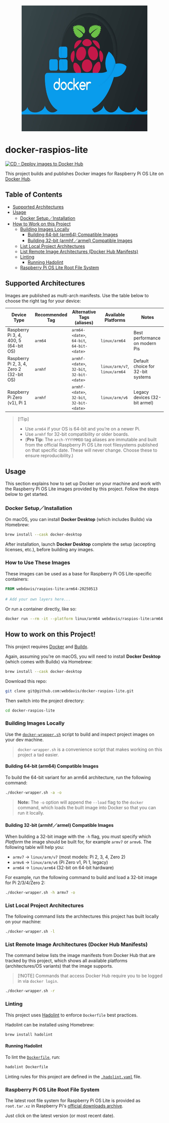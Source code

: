 <p align="center">
    <img src="./images/repo-icon.jpg" alt="Repo Icon" width="400" height="400">
</p>

# docker-raspios-lite

[![CD - Deploy images to Docker Hub](https://github.com/webdavis/docker-raspios-lite/actions/workflows/cd.yml/badge.svg)](https://github.com/webdavis/docker-raspios-lite/actions/workflows/cd.yml)

This project builds and publishes Docker images for Raspberry Pi OS Lite on [Docker
Hub](https://hub.docker.com/repository/docker/webdavis/raspios-lite/general).

## Table of Contents

- [Supported Architectures](#supported-architectures)
- [Usage](#usage)
  - [Docker Setup／Installation](#docker-setupinstallation)
- [How to Work on this Project](#how-to-work-on-this-project)
  - [Building Images Locally](#building-images-locally)
    - [Building 64-bit (arm64) Compatible Images](#building-64-bit-arm64-compatible-images)
    - [Building 32-bit (armhf／armel) Compatible Images](#building-32-bit-armhfarmel-compatible-images)
  - [List Local Project Architectures](#list-local-project-architectures)
  - [List Remote Image Architectures (Docker Hub Manifests)](#list-remote-image-architectures-docker-hub-manifests)
  - [Linting](#linting)
    - [Running Hadolint](#running-hadolint)
  - [Raspberry Pi OS Lite Root File System](#raspberry-pi-os-lite-root-file-system)

## Supported Architectures

Images are published as multi-arch manifests. Use the table below to choose the right tag for your device:

| Device Type                              | Recommended Tag | Alternative Tags (aliases)                      | Available Platforms              | Notes                             |
| ---------------------------------------- | --------------- | ----------------------------------------------- | -------------------------------- | --------------------------------- |
| Raspberry Pi 3, 4, 400, 5 (64-bit OS)    | `arm64`         | `arm64-<date>`,<br>`64-bit`,<br>`64-bit-<date>` | `linux/arm64`                    | Best performance on modern Pis    |
| Raspberry Pi 2, 3, 4, Zero 2 (32-bit OS) | `armhf`         | `armhf-<date>`,<br>`32-bit`,<br>`32-bit-<date>` | `linux/arm/v7`,<br>`linux/arm64` | Default choice for 32-bit systems |
| Raspberry Pi Zero (v1), Pi 1             | `armhf`         | `armhf-<date>`,<br>`32-bit`,<br>`32-bit-<date>` | `linux/arm/v6`                   | Legacy devices (32-bit armel)     |

> \[!Tip\]
>
> - Use `arm64` if your OS is 64-bit and you’re on a newer Pi.
> - Use `armhf` for 32-bit compatibility or older boards.
> - (**Pro Tip:** The `arch-YYYYMMDD` tag aliases are immutable and built from the
>   official Raspberry Pi OS Lite root filesystems published on that specific date. These
>   will never change. Choose these to ensure reproducibility.)

## Usage

This section explains how to set up Docker on your machine and work with the Raspberry Pi OS
Lite images provided by this project. Follow the steps below to get started.

### Docker Setup／Installation

On macOS, you can install **Docker Desktop** (which includes Buildx) via Homebrew:

```bash
brew install --cask docker-desktop
```

After installation, launch **Docker Desktop** complete the setup (accepting licenses, etc.),
before building any images.

### How to Use These Images

These images can be used as a base for Raspberry Pi OS Lite-specific containers:

```dockerfile
FROM webdavis/raspios-lite:arm64-20250513

# Add your own layers here...
```

Or run a container directly, like so:

```bash
docker run --rm -it --platform linux/arm64 webdavis/raspios-lite:arm64
```

## How to work on this Project!

This project requires [Docker](https://docs.docker.com/desktop/setup/install/mac-install/) and
[Buildx](https://github.com/docker/buildx).

Again, assuming you're on macOS, you will need to install **Docker Desktop** (which comes with
Buildx) via Homebrew:

```bash
brew install --cask docker-desktop
```

Download this repo:

```bash
git clone git@github.com:webdavis/docker-raspios-lite.git
```

Then switch into the project directory:

```bash
cd docker-raspios-lite
```

### Building Images Locally

Use the [`docker-wrapper.sh`](./docker-wrapper.sh) script to build and inspect project images
on your dev machine.

> `docker-wrapper.sh` is a convenience script that makes working on this project a tad easier.

#### Building 64-bit (arm64) Compatible Images

To build the 64-bit variant for an arm64 architecture, run the following command:

```bash
./docker-wrapper.sh -a -o
```

> **Note:** The `-o` option will append the `--load` flag to the `docker` command, which loads
> the built image into Docker so that you can run it locally.

#### Building 32-bit (armhf／armel) Compatible Images

When building a 32-bit image with the `-h` flag, you must specify which *Platform* the image
should be built for, for example `armv7` or `armv6`. The following table will help you:

- `armv7` → `linux/arm/v7` (most models: Pi 2, 3, 4, Zero 2)
- `armv6` → `linux/arm/v6` (Pi Zero v1, Pi 1, legacy)
- `arm64` → `linux/arm64` (32-bit on 64-bit hardware)

For example, run the following command to build and load a 32-bit image for Pi 2/3/4/Zero 2:

```bash
./docker-wrapper.sh -h armv7 -o
```

### List Local Project Architectures

The following command lists the architectures this project has built locally on your machine:

```bash
./docker-wrapper.sh -l
```

### List Remote Image Architectures (Docker Hub Manifests)

The command below lists the image manifests from Docker Hub that are tracked by this
project, which shows all available platforms (architectures/OS variants) that the image
supports.

> \[!NOTE\]
> Commands that access Docker Hub require you to be logged in via `docker login`.

```bash
./docker-wrapper.sh -r
```

### Linting

This project uses [Hadolint](https://github.com/hadolint/hadolint) to enforce `Dockerfile` best
practices.

Hadolint can be installed using Homebrew:

```bash
brew install hadolint
```

#### Running Hadolint

To lint the [`Dockerfile`](./Dockerfile), run:

```bash
hadolint Dockerfile
```

Linting rules for this project are defined in the [`.hadolint.yaml`](./.hadolint.yaml)
file.

### Raspberry Pi OS Lite Root File System

The latest root file system for Raspberry Pi OS Lite is provided as `root.tar.xz` in Raspberry
Pi's [official downloads archive](https://downloads.raspberrypi.com/raspios_lite_arm64/archive/).

Just click on the latest version (or most recent date).
